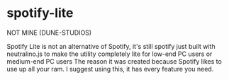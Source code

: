 # spotify-lite
NOT MINE (DUNE-STUDIOS)


Spotify Lite is not an alternative of Spotify, it's still spotify just built with neutralino.js to make the utility completely lite for low-end PC users or medium-end PC users
The reason it was created because Spotify likes to use up all your ram. I suggest using this, it has every feature you need.
